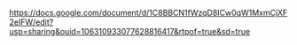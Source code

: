 https://docs.google.com/document/d/1C8BBCN1fWzqD8ICw0qW1MxmCjXF2eIFW/edit?usp=sharing&ouid=106310933077628816417&rtpof=true&sd=true
